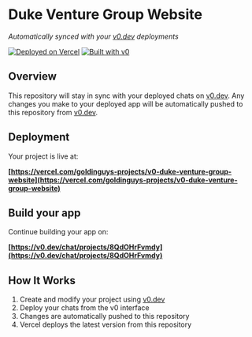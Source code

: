 # Duke Venture Group Website

*Automatically synced with your [v0.dev](https://v0.dev) deployments*

[![Deployed on Vercel](https://img.shields.io/badge/Deployed%20on-Vercel-black?style=for-the-badge&logo=vercel)](https://vercel.com/goldinguys-projects/v0-duke-venture-group-website)
[![Built with v0](https://img.shields.io/badge/Built%20with-v0.dev-black?style=for-the-badge)](https://v0.dev/chat/projects/8QdOHrFvmdy)

## Overview

This repository will stay in sync with your deployed chats on [v0.dev](https://v0.dev).
Any changes you make to your deployed app will be automatically pushed to this repository from [v0.dev](https://v0.dev).

## Deployment

Your project is live at:

**[https://vercel.com/goldinguys-projects/v0-duke-venture-group-website](https://vercel.com/goldinguys-projects/v0-duke-venture-group-website)**

## Build your app

Continue building your app on:

**[https://v0.dev/chat/projects/8QdOHrFvmdy](https://v0.dev/chat/projects/8QdOHrFvmdy)**

## How It Works

1. Create and modify your project using [v0.dev](https://v0.dev)
2. Deploy your chats from the v0 interface
3. Changes are automatically pushed to this repository
4. Vercel deploys the latest version from this repository
